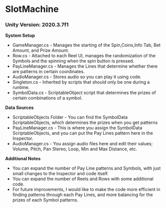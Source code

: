 # SlotMachine

### Unity Version: 2020.3.7f1

**System Setup**
- GameManager.cs - Manages the starting of the Spin,Coins,Info Tab, Bet Amount, and Prize Amount.
- Row.cs - Attached to each Reel UI, manages the randomization of the Symbols and the spinning when the spin button is pressed.
- PayLineManager.cs - Manages the Lines that determine whether there are patterns in certain coordinates.
- AudioManager.cs - Stores audio so you can play it using code.
- Singleton.cs - Inherited by scripts that should only be one during a runtime.
- SymbolData.cs - ScriptableObject script that determines the prizes of certain combinations of a symbol.

**Data Sources**
- ScriptableObjects Folder - You can find the SymbolData ScriptableObjects, which determines the prizes when you get patterns
- PayLineManager.cs - This is where you assign the SymbolData ScriptableObjects, and you can put the Pay Lines pattern here in the Inspector.
- AudioManager.cs - You assign audio files here and edit their values; Volume, Pitch, Pan Stereo, Loop, Min and Max Distance, etc.

**Additional Notes**
- You can expand the number of Pay Line patterns and Symbols, with just small changes to the Inspector and code itself.
- You can expand the number of Reels and Rows with some additional code.
- For future improvements, I would like to make the code more efficient in finding patterns through each Pay Lines, and more balancing for the prizes of each Symbol patterns.
